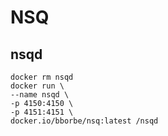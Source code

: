 # NSQ

## nsqd

```
docker rm nsqd
docker run \
--name nsqd \
-p 4150:4150 \
-p 4151:4151 \
docker.io/bborbe/nsq:latest /nsqd
```
